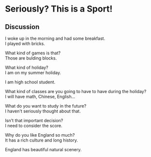 # Seriously? This is a Sport!
## Discussion
I woke up in the morning and had some breakfast.   
I played with bricks.  

What kind of games is that?  
Those are bulding blocks.  

What kind of holiday?  
I am on my summer holiday.  

I am high school student.  

What kind of classes are you going to have to have during the holiday?  
I will have math, Chinese, English...  

What do you want to study in the future?  
I haven't seriously thought about that.  

Isn't that important decision?  
I need to consider the score.  

Why do you like England so much?  
It has a rich culture and long history.  

England has beautiful natural scenery.  
